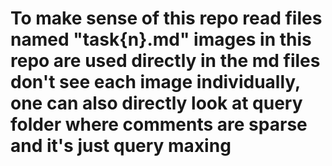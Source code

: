 # To make sense of this repo read files named "task{n}.md" images in this repo are used directly in the md files don't see each image individually, one can also directly look at query folder where comments are sparse and it's just query maxing
